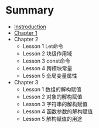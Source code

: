 # Summary

* [Instroduction](README.md)
* [Chapter 1](chapter1.md)
* Chapter 2
    * Lesson 1 Let命令
    * Lesson 2 块级作用域
    * Lesson 3 const命令
    * Lesson 4 跨模块常量
    * Lesson 5 全局变量属性
* Chapter 3
    * Lesson 1 数组的解构赋值
    * Lesson 2 对象的解构赋值
    * Lesson 3 字符串的解构赋值
    * Lesson 4 函数参数的解构赋值
    * Lesson 5 解构赋值的用途

